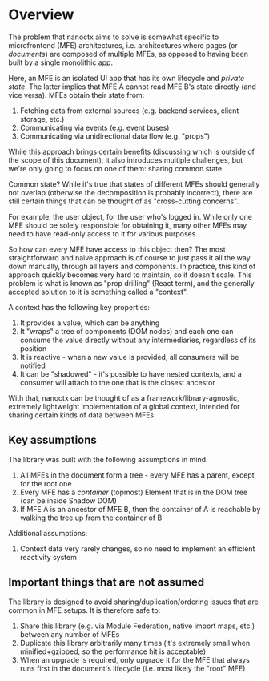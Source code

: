 # Overview

The problem that nanoctx aims to solve is somewhat specific to microfrontend (MFE) architectures,
i.e. architectures where pages (or *documents*) are composed of multiple MFEs, as opposed to having been built by a single monolithic app.

Here, an MFE is an isolated UI app that has its own lifecycle and *private state*.
The latter implies that MFE A cannot read MFE B's state directly (and vice versa).
MFEs obtain their state from:
1. Fetching data from external sources (e.g. backend services, client storage, etc.)
1. Communicating via events (e.g. event buses)
1. Communicating via unidirectional data flow (e.g. "props")

While this approach brings certain benefits (discussing which is outside of the scope of this document),
it also introduces multiple challenges, but we're only going to focus on one of them: sharing common state.

Common state?
While it's true that states of different MFEs should generally not overlap (otherwise the decomposition is probably incorrect),
there are still certain things that can be thought of as "cross-cutting concerns".

For example, the user object, for the user who's logged in.
While only one MFE should be solely responsible for obtaining it, many other MFEs may need to have read-only access to it for various purposes.

So how can every MFE have access to this object then?
The most straightforward and naive approach is of course to just pass it all the way down manually, through all layers and components.
In practice, this kind of approach quickly becomes very hard to maintain, so it doesn't scale.
This problem is what is known as "prop drilling" (React term), and the generally accepted solution to it is something called a "context".

A context has the following key properties:
1. It provides a value, which can be anything
1. It "wraps" a tree of components (DOM nodes) and each one can consume the value directly without any intermediaries, regardless of its position
1. It is reactive - when a new value is provided, all consumers will be notified
1. It can be "shadowed" - it's possible to have nested contexts, and a consumer will attach to the one that is the closest ancestor

With that, nanoctx can be thought of as a framework/library-agnostic, extremely lightweight implementation of a global context,
intended for sharing certain kinds of data between MFEs.

## Key assumptions

The library was built with the following assumptions in mind.

1. All MFEs in the document form a tree - every MFE has a parent, except for the root one
1. Every MFE has a *container* (topmost) Element that is in the DOM tree (can be inside Shadow DOM)
1. If MFE A is an ancestor of MFE B, then the container of A is reachable by walking the tree up from the container of B

Additional assumptions:
1. Context data very rarely changes, so no need to implement an efficient reactivity system

## Important things that are not assumed

The library is designed to avoid sharing/duplication/ordering issues that are common in MFE setups.
It is therefore safe to:
1. Share this library (e.g. via Module Federation, native import maps, etc.) between any number of MFEs
1. Duplicate this library arbitrarily many times (it's extremely small when minified+gzipped, so the performance hit is acceptable)
1. When an upgrade is required, only upgrade it for the MFE that always runs first in the document's lifecycle (i.e. most likely the "root" MFE)

